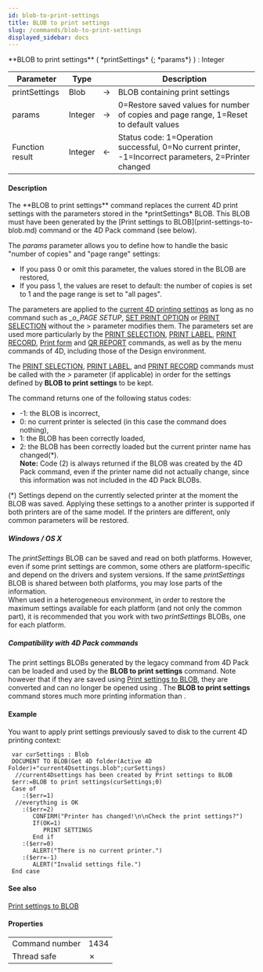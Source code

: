 ```yaml
---
id: blob-to-print-settings
title: BLOB to print settings
slug: /commands/blob-to-print-settings
displayed_sidebar: docs
---
```


<!--REF #_command_.BLOB to print settings.Syntax-->**BLOB to print settings** ( *printSettings* {; *params*} ) : Integer<!-- END REF-->
<!--REF #_command_.BLOB to print settings.Params-->
| Parameter | Type |  | Description |
| --- | --- | --- | --- |
| printSettings | Blob | &#8594;  | BLOB containing print settings |
| params | Integer | &#8594;  | 0=Restore saved values for number of copies and page range, 1=Reset to default values |
| Function result | Integer | &#8592; | Status code: 1=Operation successful, 0=No current printer, -1=Incorrect parameters, 2=Printer changed |

<!-- END REF-->

#### Description 

<!--REF #_command_.BLOB to print settings.Summary-->The **BLOB to print settings** command replaces the current 4D print settings with the parameters stored in the *printSettings* BLOB.<!-- END REF--> This BLOB must have been generated by the [Print settings to BLOB](print-settings-to-blob.md) command or the  4D Pack command (see below).

The *params* parameter allows you to define how to handle the basic "number of copies" and "page range" settings:

* If you pass 0 or omit this parameter, the values stored in the BLOB are restored,
* If you pass 1, the values are reset to default: the number of copies is set to 1 and the page range is set to "all pages".

The parameters are applied to the [current 4D printing settings](../settings/compatibility.md) as long as no command such as *\_o\_PAGE SETUP*, [SET PRINT OPTION](set-print-option.md) or [PRINT SELECTION](print-selection.md) without the > parameter modifies them. The parameters set are used more particularly by the [PRINT SELECTION](print-selection.md), [PRINT LABEL](print-label.md), [PRINT RECORD](print-record.md), [Print form](../commands/print-form.md) and [QR REPORT](qr-report.md) commands, as well as by the menu commands of 4D, including those of the Design environment.

The [PRINT SELECTION](print-selection.md), [PRINT LABEL](print-label.md), and [PRINT RECORD](print-record.md) commands must be called with the *\>* parameter (if applicable) in order for the settings defined by **BLOB to print settings** to be kept.

The command returns one of the following status codes:

* \-1: the BLOB is incorrect,
* 0: no current printer is selected (in this case the command does nothing),
* 1: the BLOB has been correctly loaded,
* 2: the BLOB has been correctly loaded but the current printer name has changed(\*).  
**Note:** Code (2) is always returned if the BLOB was created by the  4D Pack command, even if the printer name did not actually change, since this information was not included in the 4D Pack BLOBs.

(\*) Settings depend on the currently selected printer at the moment the BLOB was saved. Applying these settings to a another printer is supported if both printers are of the same model. If the printers are different, only common parameters will be restored.

##### Windows / OS X 

The *printSettings* BLOB can be saved and read on both platforms. However, even if some print settings are common, some others are platform-specific and depend on the drivers and system versions. If the same *printSettings* BLOB is shared between both platforms, you may lose parts of the information.   
When used in a heterogeneous environment, in order to restore the maximum settings available for each platform (and not only the common part), it is recommended that you work with two *printSettings* BLOBs, one for each platform.

##### Compatibility with 4D Pack commands 

The print settings BLOBs generated by the legacy  command from 4D Pack can be loaded and used by the **BLOB to print settings** command. Note however that if they are saved using [Print settings to BLOB](print-settings-to-blob.md), they are converted and can no longer be opened using . The **BLOB to print settings** command stores much more printing information than . 

#### Example 

You want to apply print settings previously saved to disk to the current 4D printing context: 

```4d
 var curSettings : Blob
 DOCUMENT TO BLOB(Get 4D folder(Active 4D Folder)+"current4Dsettings.blob";curSettings)
  //current4Dsettings has been created by Print settings to BLOB
 $err:=BLOB to print settings(curSettings;0)
 Case of
    :($err=1)
  //everything is OK
    :($err=2)
       CONFIRM("Printer has changed!\n\nCheck the print settings?")
       If(OK=1)
          PRINT SETTINGS
       End if
    :($err=0)
       ALERT("There is no current printer.")
    :($err=-1)
       ALERT("Invalid settings file.")
 End case
```

#### See also 

[Print settings to BLOB](print-settings-to-blob.md)  

#### Properties

|  |  |
| --- | --- |
| Command number | 1434 |
| Thread safe | &cross; |


